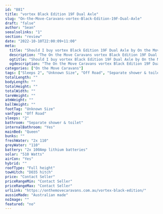 ```yaml
---
id: "881"
title: "vortex Black Edition 19F Dual Axle"
slug: "On-the-Move-Caravans-vortex-Black-Edition-19F-Dual-Axle"
draft: "false"
author: "Sean"
seealsolinks: "1"
section: "review"
date: "2022-10-10T22:00:09+11:00"
meta:
  title: "Should I buy vortex Black Edition 19F Dual Axle by On the Move Caravans?"
  description: "The On the Move Caravans vortex Black Edition 19F Dual Axle is classed as Off Road, and sleeps 2 people. It is Australian made and comes in at Unknown Size. It generally has Separate shower & toilet."
  ogtitle: "Should I buy vortex Black Edition 19F Dual Axle by On the Move Caravans?"
  ogdescription: "The On the Move Caravans vortex Black Edition 19F Dual Axle is classed as Off Road, and sleeps 2 people. It is Australian made and comes in at Unknown Size. It generally has Separate shower & toilet."
categories: ["On the Move Caravans"]
tags: ["Sleeps 2", "Unknown Size", "Off Road", "Separate shower & toilet", "Full height", "Price Unknown", "Australian made"]
totalLength: ""
bodyLength: ""
totalHeight: ""
totalWidth: ""
tareWeight: ""
atmWeight: ""
ballWeight: ""
footTag: "Unknown Size"
vanType: "Off Road"
sleeps: "2"
bathroom: "Separate shower & toilet"
internalBathroom: "Yes"
mainBed: "Queen"
bunks: ""
freshWater: "2x 110"
greyWater: "110"
battery: "2x 100Amp lithium batteries"
solar: "510 Watts"
airCon: "Yes"
hybrid: ""
roofType: "Full height"
towHitch: "DO35 hitch"
price: "Contact Seller"
priceRangeMin: "Contact Seller"
priceRangeMax: "Contact Seller"
urlLink: "https://onthemovecaravans.com.au/vortex-black-edition/"
aussieMade: "Australian made"
noImage: ""
featured: "no"
---
```

